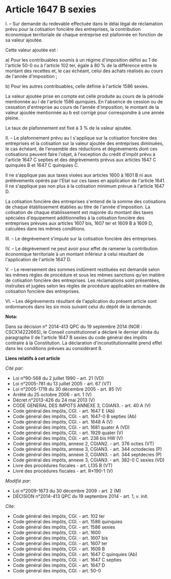 # Article 1647 B sexies

I. – Sur demande du redevable effectuée dans le délai légal de réclamation prévu pour la cotisation foncière des entreprises,
la contribution économique territoriale de chaque entreprise est plafonnée en fonction de sa valeur ajoutée. 

Cette valeur ajoutée est : 

a) Pour les contribuables soumis à un régime d'imposition défini au 1 de l'article 50-0 ou à l'article 102 ter, égale à 80 %
de la différence entre le montant des recettes et, le cas échéant, celui des achats réalisés au cours de l'année
d'imposition ; 

b) Pour les autres contribuables, celle définie à l'article 1586 sexies. 

La valeur ajoutée prise en compte est celle produite au cours de la période mentionnée au I de l'article 1586 quinquies. En
l'absence de cession ou de cessation d'entreprise au cours de l'année d'imposition, le montant de la valeur ajoutée
mentionnée au b est corrigé pour correspondre à une année pleine. 

Le taux de plafonnement est fixé à 3 % de la valeur ajoutée. 

II. – Le plafonnement prévu au I s'applique sur la cotisation foncière des entreprises et la cotisation sur la valeur ajoutée
des entreprises diminuées, le cas échéant, de l'ensemble des réductions et dégrèvements dont ces cotisations peuvent faire
l'objet, à l'exception du crédit d'impôt prévu à l'article 1647 C septies et des dégrèvements prévus aux articles 1647 C
quinquies B et 1647 C quinquies C. 

Il ne s'applique pas aux taxes visées aux articles 1600 à 1601 B ni aux prélèvements opérés par l'Etat sur ces taxes en
application de l'article 1641. Il ne s'applique pas non plus à la cotisation minimum prévue à l'article 1647 D. 

La cotisation foncière des entreprises s'entend de la somme des cotisations de chaque établissement établies au titre de
l'année d'imposition. La cotisation de chaque établissement est majorée du montant des taxes spéciales d'équipement
additionnelles à la cotisation foncière des entreprises prévues aux articles 1607 bis, 
1607 ter et 1609 B à 1609 D, calculées dans les mêmes conditions. 

III. – Le dégrèvement s'impute sur la cotisation foncière des entreprises. 

IV. – Le dégrèvement ne peut avoir pour effet de ramener la contribution économique territoriale à un montant inférieur à
celui résultant de l'application de l'article 1647 D. 

V. – Le reversement des sommes indûment restituées est demandé selon les mêmes règles de procédure et sous les mêmes
sanctions qu'en matière de cotisation foncière des entreprises. Les réclamations sont présentées, instruites et jugées selon
les règles de procédure applicables en matière de cotisation foncière des entreprises. 

VI. – Les dégrèvements résultant de l'application du présent article sont ordonnancés dans les six mois suivant celui du
dépôt de la demande.

**Nota:**

Dans sa décision n° 2014-413 QPC du 19 septembre 2014 (NOR : CSCX1422266S), le Conseil constitutionnel  a déclaré le dernier
alinéa du paragraphe II de l'article 1647 B sexies du code général des impôts contraire à la Constitution. La déclaration
d'inconstitutionnalité prend effet dans les conditions prévues au considérant 8.

**Liens relatifs à cet article**

_Cité par_:

  - Loi n°90-568 du 2 juillet 1990 - art. 21 (VD)
  - Loi n°2005-781 du 13 juillet 2005 - art. 67 (VT)
  - Loi n°2005-1719 du 30 décembre 2005 - art. 85 (V)
  - Arrêté du 25 octobre 2006 - art. 1 (V)
  - Décret n°2013-426 du 24 mai 2013 (V)
  - CODE GENERAL DES IMPOTS ANNEXE 3, CGIAN3. - art. 40 A (V)
  - Code général des impôts, CGI. - art. 1647 E (Ab)
  - Code général des impôts, CGI. - art. 1647-0 B septies (Ab)
  - Code général des impôts, CGI. - art. 1648 A (V)
  - Code général des impôts, CGI. - art. 1681 quater A (VD)
  - Code général des impôts, CGI. - art. 1929 quater (V)
  - Code général des impôts, CGI. - art. 238 bis HW (V)
  - Code général des impôts, annexe 2, CGIAN2. - art. 376 octies (VT)
  - Code général des impôts, annexe 3, CGIAN3. - art. 344 octodecies (P)
  - Code général des impôts, annexe 3, CGIAN3. - art. 344 septdecies (P)
  - Code général des impôts, annexe 3, CGIAN3. - art. 382-0 C sexies (VD)
  - Livre des procédures fiscales - art. L135 B (VT)
  - Livre des procédures fiscales - art. R*190-1 (V)

_Modifié par_:

  - Loi n°2009-1673 du 30 décembre 2009 - art. 2 (M)
  - DÉCISION n°2014-413 QPC du 19 septembre 2014 - art. 1, v. init.

_Cite_:

  - Code général des impôts, CGI. - art. 102 ter
  - Code général des impôts, CGI. - art. 1586 quinquies
  - Code général des impôts, CGI. - art. 1586 sexies
  - Code général des impôts, CGI. - art. 1600
  - Code général des impôts, CGI. - art. 1607 bis
  - Code général des impôts, CGI. - art. 1607 ter
  - Code général des impôts, CGI. - art. 1609 B
  - Code général des impôts, CGI. - art. 1647 C quinquies (Ab)
  - Code général des impôts, CGI. - art. 1647 C septies
  - Code général des impôts, CGI. - art. 1647 D
  - Code général des impôts, CGI. - art. 50-0
